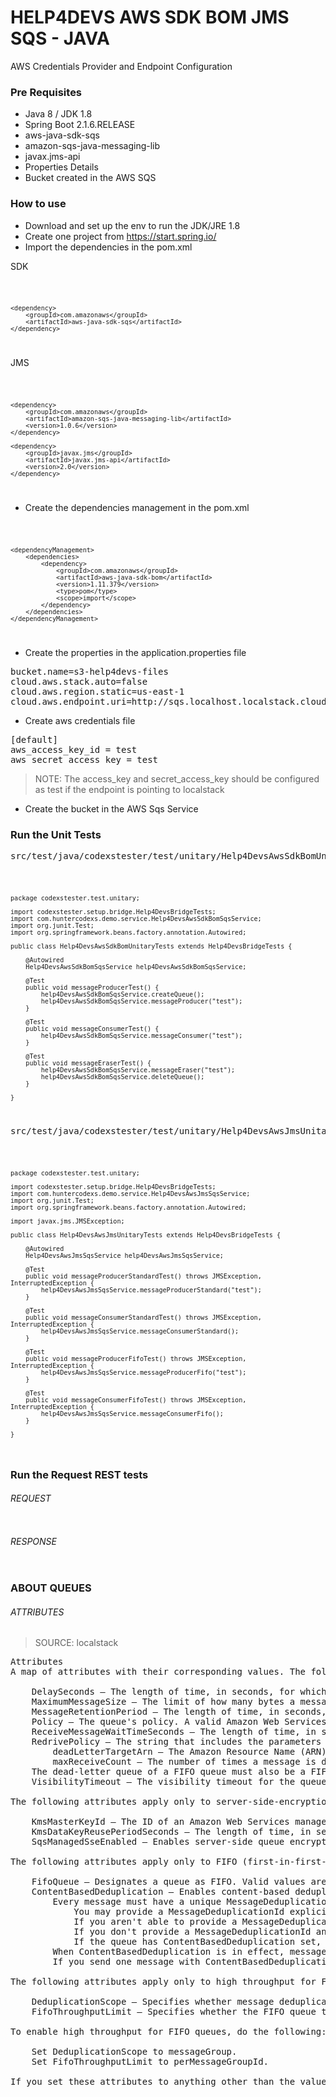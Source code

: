 # HELP4DEVS AWS SDK BOM JMS SQS - JAVA
AWS Credentials Provider and Endpoint Configuration

### Pre Requisites

- Java 8 / JDK 1.8
- Spring Boot 2.1.6.RELEASE
- aws-java-sdk-sqs
- amazon-sqs-java-messaging-lib
- javax.jms-api
- Properties Details
- Bucket created in the AWS SQS

### How to use

- Download and set up the env to run the JDK/JRE 1.8
- Create one project from https://start.spring.io/
- Import the dependencies in the pom.xml

SDK

<code>

    <dependency>
        <groupId>com.amazonaws</groupId>
        <artifactId>aws-java-sdk-sqs</artifactId>
    </dependency>

</code>


JMS

<code>

    <dependency>
        <groupId>com.amazonaws</groupId>
        <artifactId>amazon-sqs-java-messaging-lib</artifactId>
        <version>1.0.6</version>
    </dependency>

    <dependency>
        <groupId>javax.jms</groupId>
        <artifactId>javax.jms-api</artifactId>
        <version>2.0</version>
    </dependency>

</code>

- Create the dependencies management in the pom.xml

<code>

	<dependencyManagement>
		<dependencies>
			<dependency>
				<groupId>com.amazonaws</groupId>
				<artifactId>aws-java-sdk-bom</artifactId>
				<version>1.11.379</version>
				<type>pom</type>
				<scope>import</scope>
			</dependency>
		</dependencies>
	</dependencyManagement>

</code>

- Create the properties in the application.properties file

<pre>
bucket.name=s3-help4devs-files
cloud.aws.stack.auto=false
cloud.aws.region.static=us-east-1
cloud.aws.endpoint.uri=http://sqs.localhost.localstack.cloud:4566/ or http://localhost:4566
</pre>

- Create aws credentials file

<pre>
[default]
aws_access_key_id = test
aws_secret_access_key = test
</pre>

> NOTE: The access_key and secret_access_key should be configured as test if the endpoint is pointing to localstack

- Create the bucket in the AWS Sqs Service

### Run the Unit Tests

<pre>
src/test/java/codexstester/test/unitary/Help4DevsAwsSdkBomUnitaryTests.java
</pre>

<code>

    package codexstester.test.unitary;
    
    import codexstester.setup.bridge.Help4DevsBridgeTests;
    import com.huntercodexs.demo.service.Help4DevsAwsSdkBomSqsService;
    import org.junit.Test;
    import org.springframework.beans.factory.annotation.Autowired;
    
    public class Help4DevsAwsSdkBomUnitaryTests extends Help4DevsBridgeTests {
    
        @Autowired
        Help4DevsAwsSdkBomSqsService help4DevsAwsSdkBomSqsService;
    
        @Test
        public void messageProducerTest() {
            help4DevsAwsSdkBomSqsService.createQueue();
            help4DevsAwsSdkBomSqsService.messageProducer("test");
        }
    
        @Test
        public void messageConsumerTest() {
            help4DevsAwsSdkBomSqsService.messageConsumer("test");
        }
    
        @Test
        public void messageEraserTest() {
            help4DevsAwsSdkBomSqsService.messageEraser("test");
            help4DevsAwsSdkBomSqsService.deleteQueue();
        }
    
    }

</code>

<pre>
src/test/java/codexstester/test/unitary/Help4DevsAwsJmsUnitaryTests.java
</pre>

<code>

    package codexstester.test.unitary;
    
    import codexstester.setup.bridge.Help4DevsBridgeTests;
    import com.huntercodexs.demo.service.Help4DevsAwsJmsSqsService;
    import org.junit.Test;
    import org.springframework.beans.factory.annotation.Autowired;
    
    import javax.jms.JMSException;
    
    public class Help4DevsAwsJmsUnitaryTests extends Help4DevsBridgeTests {
    
        @Autowired
        Help4DevsAwsJmsSqsService help4DevsAwsJmsSqsService;
    
        @Test
        public void messageProducerStandardTest() throws JMSException, InterruptedException {
            help4DevsAwsJmsSqsService.messageProducerStandard("test");
        }
    
        @Test
        public void messageConsumerStandardTest() throws JMSException, InterruptedException {
            help4DevsAwsJmsSqsService.messageConsumerStandard();
        }
    
        @Test
        public void messageProducerFifoTest() throws JMSException, InterruptedException {
            help4DevsAwsJmsSqsService.messageProducerFifo("test");
        }
    
        @Test
        public void messageConsumerFifoTest() throws JMSException, InterruptedException {
            help4DevsAwsJmsSqsService.messageConsumerFifo();
        }
    
    }

</code>

### Run the Request REST tests

###### REQUEST

<pre>
</pre>

###### RESPONSE

<pre>
</pre>

### ABOUT QUEUES

###### ATTRIBUTES

> SOURCE: localstack

<pre>
Attributes
A map of attributes with their corresponding values. The following lists the names, descriptions, and values of the special request parameters that the CreateQueue action uses:

    DelaySeconds – The length of time, in seconds, for which the delivery of all messages in the queue is delayed. Valid values: An integer from 0 to 900 seconds (15 minutes). Default: 0.
    MaximumMessageSize – The limit of how many bytes a message can contain before Amazon SQS rejects it. Valid values: An integer from 1,024 bytes (1 KiB) to 262,144 bytes (256 KiB). Default: 262,144 (256 KiB).
    MessageRetentionPeriod – The length of time, in seconds, for which Amazon SQS retains a message. Valid values: An integer from 60 seconds (1 minute) to 1,209,600 seconds (14 days). Default: 345,600 (4 days).
    Policy – The queue's policy. A valid Amazon Web Services policy. For more information about policy structure, see Overview of Amazon Web Services IAM Policies in the Amazon IAM User Guide.
    ReceiveMessageWaitTimeSeconds – The length of time, in seconds, for which a ReceiveMessage action waits for a message to arrive. Valid values: An integer from 0 to 20 (seconds). Default: 0.
    RedrivePolicy – The string that includes the parameters for the dead-letter queue functionality of the source queue as a JSON object. For more information about the redrive policy and dead-letter queues, see Using Amazon SQS Dead-Letter Queues in the Amazon SQS Developer Guide.
        deadLetterTargetArn – The Amazon Resource Name (ARN) of the dead-letter queue to which Amazon SQS moves messages after the value of maxReceiveCount is exceeded.
        maxReceiveCount – The number of times a message is delivered to the source queue before being moved to the dead-letter queue. When the ReceiveCount for a message exceeds the maxReceiveCount for a queue, Amazon SQS moves the message to the dead-letter-queue.
    The dead-letter queue of a FIFO queue must also be a FIFO queue. Similarly, the dead-letter queue of a standard queue must also be a standard queue.
    VisibilityTimeout – The visibility timeout for the queue, in seconds. Valid values: An integer from 0 to 43,200 (12 hours). Default: 30. For more information about the visibility timeout, see Visibility Timeout in the Amazon SQS Developer Guide.

The following attributes apply only to server-side-encryption:

    KmsMasterKeyId – The ID of an Amazon Web Services managed customer master key (CMK) for Amazon SQS or a custom CMK. For more information, see Key Terms. While the alias of the Amazon Web Services managed CMK for Amazon SQS is always alias/aws/sqs, the alias of a custom CMK can, for example, be alias/MyAlias . For more examples, see KeyId in the Key Management Service API Reference.
    KmsDataKeyReusePeriodSeconds – The length of time, in seconds, for which Amazon SQS can reuse a data key to encrypt or decrypt messages before calling KMS again. An integer representing seconds, between 60 seconds (1 minute) and 86,400 seconds (24 hours). Default: 300 (5 minutes). A shorter time period provides better security but results in more calls to KMS which might incur charges after Free Tier. For more information, see How Does the Data Key Reuse Period Work?.
    SqsManagedSseEnabled – Enables server-side queue encryption using SQS owned encryption keys. Only one server-side encryption option is supported per queue (e.g. SSE-KMS or SSE-SQS).

The following attributes apply only to FIFO (first-in-first-out) queues:

    FifoQueue – Designates a queue as FIFO. Valid values are true and false. If you don't specify the FifoQueue attribute, Amazon SQS creates a standard queue. You can provide this attribute only during queue creation. You can't change it for an existing queue. When you set this attribute, you must also provide the MessageGroupId for your messages explicitly. For more information, see FIFO queue logic in the Amazon SQS Developer Guide.
    ContentBasedDeduplication – Enables content-based deduplication. Valid values are true and false. For more information, see Exactly-once processing in the Amazon SQS Developer Guide. Note the following:
        Every message must have a unique MessageDeduplicationId.
            You may provide a MessageDeduplicationId explicitly.
            If you aren't able to provide a MessageDeduplicationId and you enable ContentBasedDeduplication for your queue, Amazon SQS uses a SHA-256 hash to generate the MessageDeduplicationId using the body of the message (but not the attributes of the message).
            If you don't provide a MessageDeduplicationId and the queue doesn't have ContentBasedDeduplication set, the action fails with an error.
            If the queue has ContentBasedDeduplication set, your MessageDeduplicationId overrides the generated one.
        When ContentBasedDeduplication is in effect, messages with identical content sent within the deduplication interval are treated as duplicates and only one copy of the message is delivered.
        If you send one message with ContentBasedDeduplication enabled and then another message with a MessageDeduplicationId that is the same as the one generated for the first MessageDeduplicationId, the two messages are treated as duplicates and only one copy of the message is delivered.

The following attributes apply only to high throughput for FIFO queues:

    DeduplicationScope – Specifies whether message deduplication occurs at the message group or queue level. Valid values are messageGroup and queue.
    FifoThroughputLimit – Specifies whether the FIFO queue throughput quota applies to the entire queue or per message group. Valid values are perQueue and perMessageGroupId. The perMessageGroupId value is allowed only when the value for DeduplicationScope is messageGroup.

To enable high throughput for FIFO queues, do the following:

    Set DeduplicationScope to messageGroup.
    Set FifoThroughputLimit to perMessageGroupId.

If you set these attributes to anything other than the values shown for enabling high throughput, normal throughput is in effect and deduplication occurs as specified. For information on throughput quotas, see Quotas related to messages in the Amazon SQS Developer Guide.
</pre>

